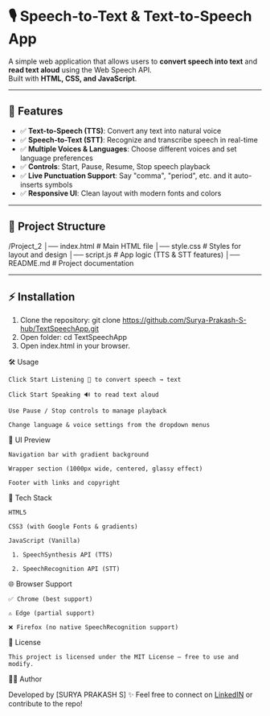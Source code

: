 # 🎙️ Speech-to-Text & Text-to-Speech App

A simple web application that allows users to **convert speech into text** and **read text aloud** using the Web Speech API.  
Built with **HTML, CSS, and JavaScript**.

---

## 🚀 Features
- ✅ **Text-to-Speech (TTS)**: Convert any text into natural voice  
- ✅ **Speech-to-Text (STT)**: Recognize and transcribe speech in real-time  
- ✅ **Multiple Voices & Languages**: Choose different voices and set language preferences  
- ✅ **Controls**: Start, Pause, Resume, Stop speech playback  
- ✅ **Live Punctuation Support**: Say "comma", "period", etc. and it auto-inserts symbols  
- ✅ **Responsive UI**: Clean layout with modern fonts and colors  

---

## 📂 Project Structure
/Project_2
│── index.html # Main HTML file
│── style.css # Styles for layout and design
│── script.js # App logic (TTS & STT features)
│── README.md # Project documentation


---

## ⚡ Installation
1. Clone the repository:
   git clone https://github.com/Surya-Prakash-S-hub/TextSpeechApp.git
2. Open folder:
   cd TextSpeechApp
3. Open index.html in your browser.
   
🛠️ Usage

    Click Start Listening 🎤 to convert speech → text
    
    Click Start Speaking 🔊 to read text aloud

    Use Pause / Stop controls to manage playback

    Change language & voice settings from the dropdown menus

🎨 UI Preview

    Navigation bar with gradient background

    Wrapper section (1000px wide, centered, glassy effect)

    Footer with links and copyright

📖 Tech Stack

    HTML5

    CSS3 (with Google Fonts & gradients)

    JavaScript (Vanilla)

     1. SpeechSynthesis API (TTS)

     2. SpeechRecognition API (STT)
🌐 Browser Support

    ✅ Chrome (best support)

    ⚠️ Edge (partial support)

    ❌ Firefox (no native SpeechRecognition support)
📜 License

    This project is licensed under the MIT License – free to use and modify.

👨‍💻 Author

Developed by [SURYA PRAKASH S] ✨
Feel free to connect on [LinkedIN](https://www.linkedin.com/in/surya-prakash-s-20j2002/)  or contribute to the repo!